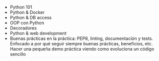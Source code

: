 - Python 101
- Python & Docker
- Python & DB access
- OOP con Python
- Decoradores
- Python & web development
- Buenas prácticas en la práctica: PEP8, linting, documentación y tests. Enfocado a por qué seguir siempre buenas prácticas, beneficios, etc. Hacer una pequeña demo práctica viendo como evoluciona un código sencillo

